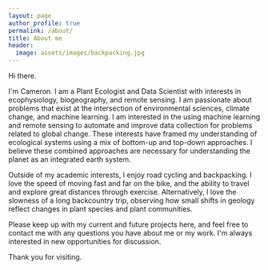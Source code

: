 ```yaml
---
layout: page
author_profile: true
permalink: /about/
title: About me
header:
  image: assets/images/backpacking.jpg
---
```


Hi there.

I'm Cameron. I am a Plant Ecologist and Data Scientist with interests in ecophysiology, biogeography, and remote sensing. I am passionate about problems that exist at the intersection of environmental sciences, climate change, and machine learning. I am interested in the using machine learning and remote sensing to automate and improve data collection for problems related to global change. These interests have framed my understanding of ecological systems using a mix of bottom-up and top-down approaches. I believe these combined approaches are necessary for understanding the planet as an integrated earth system.

Outside of my academic interests, I enjoy road cycling and backpacking. I love the speed of moving fast and far on the bike, and the ability to travel and explore great distances through exercise. Alternatively, I love the slowness of a long backcountry trip, observing how small shifts in geology reflect changes in plant species and plant communities.

Please keep up with my current and future projects here, and feel free to contact me with any questions you have about me or my work. I'm always interested in new opportunities for discussion.

Thank you for visiting.

